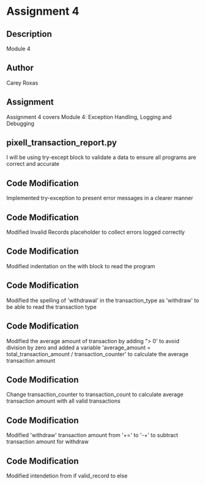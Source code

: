 # Assignment 4

## Description

Module 4

## Author

Carey Roxas
## Assignment

Assignment 4 covers Module 4: Exception Handling, Logging and Debugging 

## pixell_transaction_report.py

I will be using try-except block to validate a data to ensure all programs are correct and accurate

## Code Modification

Implemented try-exception to present error messages in a clearer manner

## Code Modification

Modified Invalid Records placeholder to collect errors logged correctly

## Code Modification

Modified indentation on the with block to read the program

## Code Modification 

Modified the spelling of 'withdrawal' in the transaction_type as 'withdraw' to be able to read the transaction type

## Code Modification 

Modified the average amount of transaction by adding "> 0' to avoid division by zero
and added a variable 'average_amount = total_transaction_amount / transaction_counter' to calculate the average transaction amount

## Code Modification 
Change transaction_counter to transaction_count to calculate average transaction amount with all valid transactions

## Code Modification 
Modified 'withdraw' transaction amount from '+=' to '-+' to subtract transaction amount for withdraw

## Code Modification 

Modified intendetion from if valid_record to else


